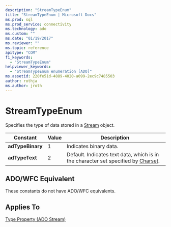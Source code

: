 ```yaml
---
description: "StreamTypeEnum"
title: "StreamTypeEnum | Microsoft Docs"
ms.prod: sql
ms.prod_service: connectivity
ms.technology: ado
ms.custom: ""
ms.date: "01/19/2017"
ms.reviewer: ""
ms.topic: reference
apitype: "COM"
f1_keywords: 
  - "StreamTypeEnum"
helpviewer_keywords: 
  - "StreamTypeEnum enumeration [ADO]"
ms.assetid: 220fe51d-4889-4020-a099-2ec9c7485503
author: rothja
ms.author: jroth
---
```

# StreamTypeEnum
Specifies the type of data stored in a [Stream](./stream-object-ado.md) object.  
  
|Constant|Value|Description|  
|--------------|-----------|-----------------|  
|**adTypeBinary**|1|Indicates binary data.|  
|**adTypeText**|2|Default. Indicates text data, which is in the character set specified by [Charset](./charset-property-ado.md).|  
  
## ADO/WFC Equivalent  
 These constants do not have ADO/WFC equivalents.  
  
## Applies To  
 [Type Property (ADO Stream)](./type-property-ado-stream.md)